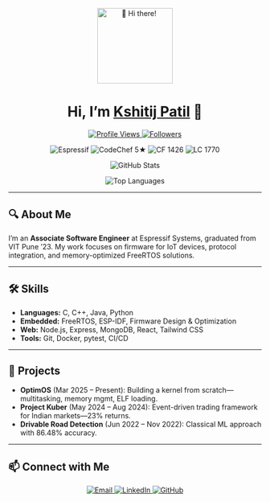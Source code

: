<!--
  Place this in a repo named `kvp1703` so it shows up on your profile.
-->

<p align="center">
  <!-- Animated hello GIF -->
  <img src="https://media.giphy.com/media/hvRJCLFzcasrR4ia7z/giphy.gif" alt="👋 Hi there!" width="150" />
</p>

<h1 align="center">
  Hi, I’m <a href="https://github.com/kvp1703">Kshitij Patil</a> 🚀
</h1>

<p align="center">
  <a href="https://github.com/kvp1703">
    <img src="https://komarev.com/ghpvc/?username=kvp1703" alt="Profile Views" />
  </a>
  <a href="https://github.com/kvp1703?tab=followers">
    <img src="https://img.shields.io/github/followers/kvp1703?style=social" alt="Followers" />
  </a>
</p>

<p align="center">
  <!-- Custom role & ratings badges -->
  <img src="https://img.shields.io/badge/Associate%20Software%20Engineer-Espressif-blue?style=for-the-badge" alt="Espressif" />
  <img src="https://img.shields.io/badge/CodeChef-5%20★-FFD700?style=for-the-badge" alt="CodeChef 5★" />
  <img src="https://img.shields.io/badge/Codeforces-1426-0099ff?style=for-the-badge" alt="CF 1426" />
  <img src="https://img.shields.io/badge/LeetCode-1770-orange?style=for-the-badge" alt="LC 1770" />
</p>

<p align="center">
  <!-- GitHub Stats & Top Languages -->
  <img src="https://github-readme-stats.vercel.app/api?username=kvp1703&show_icons=true&theme=radical" alt="GitHub Stats" />
</p>
<p align="center">
  <img src="https://github-readme-stats.vercel.app/api/top-langs/?username=kvp1703&layout=compact" alt="Top Languages" />
</p>

---

## 🔍 About Me
I’m an **Associate Software Engineer** at Espressif Systems, graduated from VIT Pune ’23. My work focuses on firmware for IoT devices, protocol integration, and memory-optimized FreeRTOS solutions.

---

## 🛠️ Skills
- **Languages:** C, C++, Java, Python  
- **Embedded:** FreeRTOS, ESP-IDF, Firmware Design & Optimization  
- **Web:** Node.js, Express, MongoDB, React, Tailwind CSS  
- **Tools:** Git, Docker, pytest, CI/CD  

---

## 🚀 Projects
- **OptimOS** (Mar 2025 – Present): Building a kernel from scratch—multitasking, memory mgmt, ELF loading.  
- **Project Kuber** (May 2024 – Aug 2024): Event-driven trading framework for Indian markets—23% returns.  
- **Drivable Road Detection** (Jun 2022 – Nov 2022): Classical ML approach with 86.48% accuracy.

---

## 📫 Connect with Me
<p align="center">
  <a href="mailto:kshitijvpatil1703@gmail.com">
    <img src="https://img.shields.io/badge/Email-D14836?style=for-the-badge&logo=gmail&logoColor=white" alt="Email" />
  </a>
  <a href="https://linkedin.com/in/kvp1703">
    <img src="https://img.shields.io/badge/LinkedIn-0A66C2?style=for-the-badge&logo=linkedin&logoColor=white" alt="LinkedIn" />
  </a>
  <a href="https://github.com/kvp1703">
    <img src="https://img.shields.io/badge/GitHub-181717?style=for-the-badge&logo=github&logoColor=white" alt="GitHub" />
  </a>
</p>
